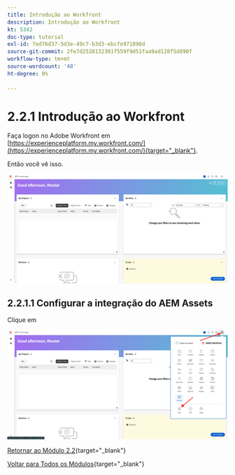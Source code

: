 ```yaml
---
title: Introdução ao Workfront
description: Introdução ao Workfront
kt: 5342
doc-type: tutorial
exl-id: 7ed76d37-5d3e-49c7-b3d3-ebcfe971896d
source-git-commit: 2fe7d2528132301f559f9d51faa9ad128f5d890f
workflow-type: tm+mt
source-wordcount: '48'
ht-degree: 0%

---
```


# 2.2.1 Introdução ao Workfront

Faça logon no Adobe Workfront em [https://experienceplatform.my.workfront.com/](https://experienceplatform.my.workfront.com/){target="_blank"}.

Então você vê isso.

![WF](./images/wfb1.png)

## 2.2.1.1 Configurar a integração do AEM Assets

Clique em


![WF](./images/wfb2.png)

[Retornar ao Módulo 2.2](./workfront.md){target="_blank"}

[Voltar para Todos os Módulos](./../../../overview.md){target="_blank"}
